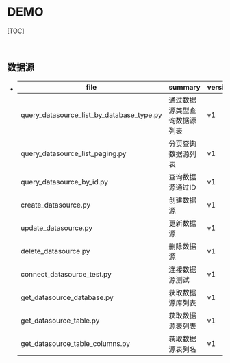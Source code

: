 # DEMO

[TOC]

<br>

## 数据源

+ | file | summary | version |
  | --- | --- | -- |
  | query_datasource_list_by_database_type.py | 通过数据源类型查询数据源列表 | v1 |
  | query_datasource_list_paging.py | 分页查询数据源列表 | v1 |
  | query_datasource_by_id.py | 查询数据源通过ID | v1 |
  | create_datasource.py | 创建数据源 | v1 |
  | update_datasource.py | 更新数据源 | v1 |
  | delete_datasource.py | 删除数据源 | v1 |
  | connect_datasource_test.py | 连接数据源测试 | v1 |
  | get_datasource_database.py | 获取数据源库列表 | v1 |
  | get_datasource_table.py | 获取数据源表列表 | v1 |
  | get_datasource_table_columns.py | 获取数据源表列名 | v1 |